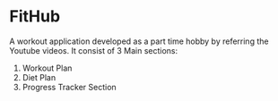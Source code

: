 # FitHub

A workout application developed as a part time hobby by referring the Youtube videos. It consist of 3 Main sections:
1. Workout Plan
2. Diet Plan
3. Progress Tracker Section
